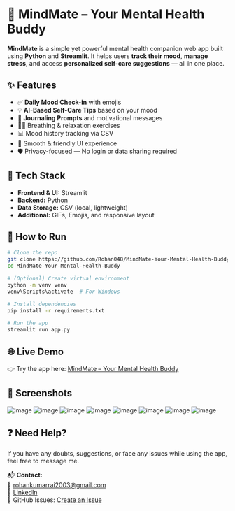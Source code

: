 # 🧠 MindMate – Your Mental Health Buddy
**MindMate** is a simple yet powerful mental health companion web app built using **Python** and **Streamlit**. It helps users **track their mood**, **manage stress**, and access **personalized self-care suggestions** — all in one place.

## ✨ Features

- ✅ **Daily Mood Check-in** with emojis
- 💡 **AI-Based Self-Care Tips** based on your mood
- 📓 **Journaling Prompts** and motivational messages
- 🧘‍♂️ Breathing & relaxation exercises
- 📊 Mood history tracking via CSV
- 🎨 Smooth & friendly UI experience
- 🛡️ Privacy-focused — No login or data sharing required

## 📁 Tech Stack

- **Frontend & UI:** Streamlit
- **Backend:** Python
- **Data Storage:** CSV (local, lightweight)
- **Additional:** GIFs, Emojis, and responsive layout

## 🚀 How to Run

```bash
# Clone the repo
git clone https://github.com/Rohan048/MindMate-Your-Mental-Health-Buddy.git
cd MindMate-Your-Mental-Health-Buddy

# (Optional) Create virtual environment
python -m venv venv
venv\Scripts\activate  # For Windows

# Install dependencies
pip install -r requirements.txt

# Run the app
streamlit run app.py

```
## 🌐 Live Demo

👉 Try the app here: [MindMate – Your Mental Health Buddy](https://mindmate.streamlit.app/)


## 📸 Screenshots

![image](https://github.com/user-attachments/assets/d12fd684-fbd2-452e-9016-192791883365)
![image](https://github.com/user-attachments/assets/98c47cf3-c648-4482-b192-5612a7b25ff7)
![image](https://github.com/user-attachments/assets/bd292cf2-98f4-40c5-89a9-29f462e473c2)
![image](https://github.com/user-attachments/assets/f36c008c-3157-4d75-ae6f-9375011626a0)
![image](https://github.com/user-attachments/assets/bdbf78fc-a0f5-4860-b622-c96857c54696)
![image](https://github.com/user-attachments/assets/75431b22-b8ff-47e1-a630-8c110f868d95)
![image](https://github.com/user-attachments/assets/81048180-2c67-4900-89be-53ac2c57bacd)
![image](https://github.com/user-attachments/assets/7603c05d-ed10-4084-ac2b-0b2847441a0d)


## ❓ Need Help?

If you have any doubts, suggestions, or face any issues while using the app, feel free to message me.

📬 **Contact:**  
📧 rohankumarrai2003@gmail.com  
📱 [LinkedIn](https://www.linkedin.com/in/rohan-kumar-rai)  
💬 GitHub Issues: [Create an Issue](https://github.com/Rohan048/MindMate-Your-Mental-Health-Buddy/issues)



